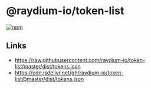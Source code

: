 # @raydium-io/token-list

[![npm](https://img.shields.io/npm/v/@raydium-io/token-list)](https://unpkg.com/@raydium-io/token-list@latest/)

## Links

- https://raw.githubusercontent.com/raydium-io/token-list/master/dist/tokens.json
- https://cdn.jsdelivr.net/gh/raydium-io/token-list@master/dist/tokens.json
